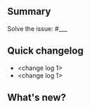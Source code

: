 <!-- Thank you for sending your pull request. Please be as descriptive as possible
-->
## Summary

<!-- Explain in one sentence the goal of this PR -->

Solve the issue: #___

## Quick changelog

- <change log 1>
- <change log 1>

## What's new?

<!-- Explain in details what this PR solve or improve. You can include visuals. -->

